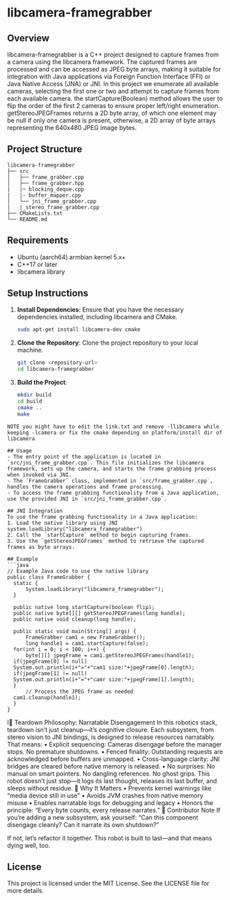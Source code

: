 # libcamera-framegrabber

## Overview
libcamera-framegrabber is a C++ project designed to capture frames from a camera using the libcamera framework. The captured frames are processed and can be accessed as JPEG byte arrays, making it suitable for integration with Java applications via Foreign Function Interface (FFI) or Java Native Access (JNA) or JNI. In this project we enumerate all available cameras, selecting the first one or two and attempt to capture frames from
each available camera. the startCapture(Boolean) method allows the user to flip the order of the first 2 cameras to ensure proper left/right enumeration. getStereoJPEGFrames returns a 2D byte array, of which one element may be null if only one camera is present, otherwise, a 2D array of byte arrays representing the 640x480 JPEG image bytes.

## Project Structure
```
libcamera-framegrabber
├── src
│   ├── frame_grabber.cpp
│   ├── frame_grabber.hpp
|   |─ blocking_deque.cpp
|   |- buffer_mapper.cpp
│   └── jni_frame_grabber.cpp
|   |_stereo_frame_grabber.cpp
├── CMakeLists.txt
└── README.md
```

## Requirements
- Ubuntu (aarch64) armbian kernel 5.x+
- C++17 or later
- libcamera library

## Setup Instructions
1. **Install Dependencies**: Ensure that you have the necessary dependencies installed, including libcamera and CMake.
   ```bash
   sudo apt-get install libcamera-dev cmake
   ```

2. **Clone the Repository**: Clone the project repository to your local machine.
   ```bash
   git clone <repository-url>
   cd libcamera-framegrabber
   ```

3. **Build the Project**:
   ```bash
   mkdir build
   cd build
   cmake ..
   make
  ```
NOTE you might have to edit the link.txt and remove -llibcamera while keeping -lcamera or fix the cmake depending on platform/install dir of libcamera

## Usage
- The entry point of the application is located in `src/jni_frame_grabber.cpp`. This file initializes the libcamera framework, sets up the camera, and starts the frame grabbing process when invoked via JNI.
- The `FrameGrabber` class, implemented in `src/frame_grabber.cpp`, handles the camera operations and frame processing.
- To access the frame grabbing functionality from a Java application, use the provided JNI in `src/jni_frame_grabber.cpp`.

## JNI Integration
To use the frame grabbing functionality in a Java application:
1. Load the native library using JNI system.loadLibrary("libcamera_framegrabber")
2. Call the `startCapture` method to begin capturing frames.
3. Use the `getStereoJPEGFrames` method to retrieve the captured frames as byte arrays.

## Example
```java
// Example Java code to use the native library
public class FrameGrabber {
    static {
        System.loadLibrary("libcamera_framegrabber");
    }

    public native long startCapture(boolean flip);
    public native byte[][] getStereoJPEGFrames(long handle);
    public native void cleanup(long handle);

    public static void main(String[] args) {
        FrameGrabber cam1 = new FrameGrabber();
        long handle1 = cam1.startCapture(false);
	for(int i = 0; i < 100; i++) {
        byte[][] jpegFrame = cam1.getStereoJPEGFrames(handle1);
	if(jpegFrame[0] != null)
	System.out.println(i+"="+"cam1 size:"+jpegFrame[0].length);
	if(jpegFrame[1] != null)
	System.out.println(i+"="+"camr size:"+jpegFrame[1].length);
	}
        // Process the JPEG frame as needed
	cam1.cleanup(handle1);
    }
}

```
I🧘 Teardown Philosophy: Narratable Disengagement
In this robotics stack, teardown isn’t just cleanup—it’s cognitive closure.
Each subsystem, from stereo vision to JNI bindings, is designed to release resources narratably. That means:
• 	Explicit sequencing: Cameras disengage before the manager stops. No premature shutdowns.
• 	Fenced finality: Outstanding requests are acknowledged before buffers are unmapped.
• 	Cross-language clarity: JNI bridges are cleared before native memory is released.
• 	No surprises: No manual  on smart pointers. No dangling references. No ghost grips.
This robot doesn’t just stop—it logs its last thought, releases its last buffer, and sleeps without residue.
🔧 Why It Matters
• 	Prevents kernel warnings like “media device still in use”
• 	Avoids JVM crashes from native memory misuse
• 	Enables narratable logs for debugging and legacy
• 	Honors the principle: “Every byte counts, every release narrates.”
🧠 Contributor Note
If you’re adding a new subsystem, ask yourself:
“Can this component disengage cleanly? Can it narrate its own shutdown?”

If not, let’s refactor it together. This robot is built to last—and that means dying well, too.
## License
This project is licensed under the MIT License. See the LICENSE file for more details.